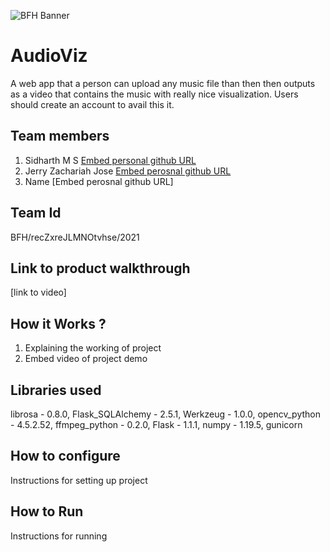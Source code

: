 ![BFH Banner](https://trello-attachments.s3.amazonaws.com/542e9c6316504d5797afbfb9/542e9c6316504d5797afbfc1/39dee8d993841943b5723510ce663233/Frame_19.png)
# AudioViz
A web app that a person can upload any music file than then then outputs as a video that contains the music with really nice visualization. Users should create an account to avail this it.
## Team members
1. Sidharth M S [Embed personal github URL](https://github.com/sidharth980)
2. Jerry Zachariah Jose [Embed perosnal github URL](https://github.com/jermania321)
3. Name [Embed perosnal github URL]
## Team Id
BFH/recZxreJLMNOtvhse/2021
## Link to product walkthrough
[link to video]
## How it Works ?
1. Explaining the working of project
2. Embed video of project demo
## Libraries used
librosa - 0.8.0,
Flask_SQLAlchemy - 2.5.1,
Werkzeug - 1.0.0,
opencv_python - 4.5.2.52,
ffmpeg_python - 0.2.0,
Flask - 1.1.1,
numpy - 1.19.5,
gunicorn
## How to configure
Instructions for setting up project
## How to Run
Instructions for running
